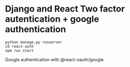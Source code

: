 # Django and React Two factor autentication + google authentication
```
python manage.py runserver
cd react-auth
npm run start
```
Google authentication with @react-oauth/google